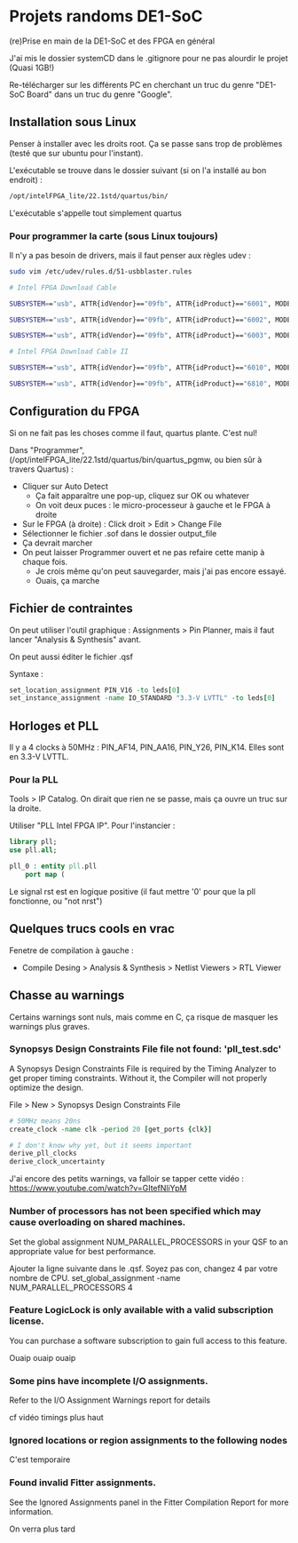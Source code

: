 # Projets randoms DE1-SoC
(re)Prise en main de la DE1-SoC et des FPGA en général

J'ai mis le dossier systemCD dans le .gitignore pour ne pas alourdir le projet (Quasi 1GB!)

Re-télécharger sur les différents PC en cherchant un truc du genre "DE1-SoC Board" dans un truc du genre "Google".

## Installation sous Linux
Penser à installer avec les droits root. Ça se passe sans trop de problèmes (testé que sur ubuntu pour l'instant).

L'exécutable se trouve dans le dossier suivant (si on l'a installé au bon endroit) :
```bash
/opt/intelFPGA_lite/22.1std/quartus/bin/
```

L'exécutable s'appelle tout simplement quartus

### Pour programmer la carte (sous Linux toujours)
Il n'y a pas besoin de drivers, mais il faut penser aux règles udev :

```bash
sudo vim /etc/udev/rules.d/51-usbblaster.rules
```

```bash
# Intel FPGA Download Cable

SUBSYSTEM=="usb", ATTR{idVendor}=="09fb", ATTR{idProduct}=="6001", MODE="0666"

SUBSYSTEM=="usb", ATTR{idVendor}=="09fb", ATTR{idProduct}=="6002", MODE="0666"

SUBSYSTEM=="usb", ATTR{idVendor}=="09fb", ATTR{idProduct}=="6003", MODE="0666"

# Intel FPGA Download Cable II

SUBSYSTEM=="usb", ATTR{idVendor}=="09fb", ATTR{idProduct}=="6010", MODE="0666"

SUBSYSTEM=="usb", ATTR{idVendor}=="09fb", ATTR{idProduct}=="6810", MODE="0666"
```

## Configuration du FPGA
Si on ne fait pas les choses comme il faut, quartus plante. C'est nul!

Dans "Programmer", (/opt/intelFPGA_lite/22.1std/quartus/bin/quartus_pgmw, ou bien sûr à travers Quartus) :

* Cliquer sur Auto Detect
	* Ça fait apparaître une pop-up, cliquez sur OK ou whatever
	* On voit deux puces : le micro-processeur à gauche et le FPGA à droite
* Sur le FPGA (à droite) : Click droit > Edit > Change File
* Sélectionner le fichier .sof dans le dossier output_file
* Ça devrait marcher
* On peut laisser Programmer ouvert et ne pas refaire cette manip à chaque fois.
	* Je crois même qu'on peut sauvegarder, mais j'ai pas encore essayé.
	* Ouais, ça marche

## Fichier de contraintes
On peut utiliser l'outil graphique : Assignments > Pin Planner, mais il faut lancer "Analysis & Synthesis" avant.

On peut aussi éditer le fichier .qsf

Syntaxe : 
```tcl
set_location_assignment PIN_V16 -to leds[0]
set_instance_assignment -name IO_STANDARD "3.3-V LVTTL" -to leds[0]
```

## Horloges et PLL
Il y a 4 clocks à 50MHz : PIN_AF14, PIN_AA16, PIN_Y26, PIN_K14. Elles sont en 3.3-V LVTTL.

### Pour la PLL
Tools > IP Catalog. On dirait que rien ne se passe, mais ça ouvre un truc sur la droite.

Utiliser "PLL Intel FPGA IP". Pour l'instancier :

```vhdl
library pll;
use pll.all;

pll_0 : entity pll.pll
	port map (
```

Le signal rst est en logique positive (il faut mettre '0' pour que la pll fonctionne, ou "not nrst")

## Quelques trucs cools en vrac
Fenetre de compilation à gauche : 
* Compile Desing > Analysis & Synthesis > Netlist Viewers > RTL Viewer

## Chasse au warnings
Certains warnings sont nuls, mais comme en C, ça risque de masquer les warnings plus graves.

### Synopsys Design Constraints File file not found: 'pll_test.sdc'
A Synopsys Design Constraints File is required by the Timing Analyzer to get proper timing constraints. Without it, the Compiler will not properly optimize the design.

File > New > Synopsys Design Constraints File

```tcl
# 50MHz means 20ns
create_clock -name clk -period 20 [get_ports {clk}]

# I don't know why yet, but it seems important
derive_pll_clocks
derive_clock_uncertainty
```

J'ai encore des petits warnings, va falloir se tapper cette vidéo : https://www.youtube.com/watch?v=GItefNliYpM

### Number of processors has not been specified which may cause overloading on shared machines.  
Set the global assignment NUM_PARALLEL_PROCESSORS in your QSF to an appropriate value for best performance.

Ajouter la ligne suivante dans le .qsf. Soyez pas con, changez 4 par votre nombre de CPU.
set_global_assignment -name NUM_PARALLEL_PROCESSORS 4

### Feature LogicLock is only available with a valid subscription license. 
You can purchase a software subscription to gain full access to this feature.

Ouaip ouaip ouaip

### Some pins have incomplete I/O assignments. 
Refer to the I/O Assignment Warnings report for details

cf vidéo timings plus haut
 
### Ignored locations or region assignments to the following nodes
C'est temporaire

### Found invalid Fitter assignments. 
See the Ignored Assignments panel in the Fitter Compilation Report for more information.

On verra plus tard

